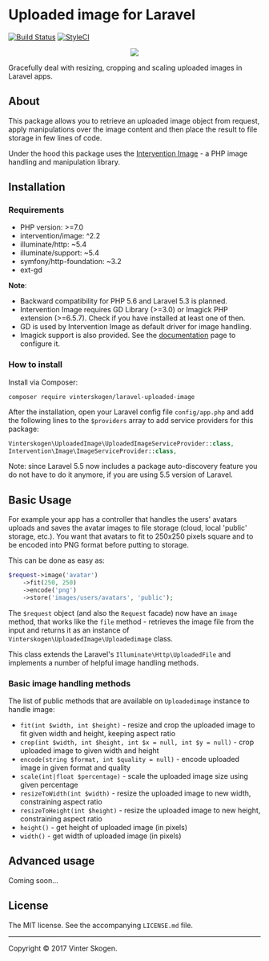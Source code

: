 # Uploaded image for Laravel

[![Build Status](https://travis-ci.org/vinterskogen/laravel-uploaded-image.svg?branch=master)](https://travis-ci.org/vinterskogen/laravel-uploaded-image) [![StyleCI](https://styleci.io/repos/103072768/shield?branch=master)](https://styleci.io/repos/103072768)

<p align="center"><a href="https://github.com/vinterskogen/laravel-uploaded-image" target="_blank"><img src="https://user-images.githubusercontent.com/8015372/30301362-f65eec58-9762-11e7-86cc-72137c48ba87.png"></a></p>

Gracefully deal with resizing, cropping and scaling uploaded images in Laravel
apps.

## About

This package allows you to retrieve an uploaded image object from request, apply
manipulations over the image content and then place the result to file storage
in few lines of code.

Under the hood this package uses the [Intervention Image](http://image.intervention.io/) -
a PHP image handling and manipulation library.

## Installation

### Requirements

- PHP version: >=7.0
- intervention/image: ^2.2
- illuminate/http: ~5.4
- illuminate/support: ~5.4
- symfony/http-foundation: ~3.2
- ext-gd

**Note**:
- Backward compatibility for PHP 5.6 and Laravel 5.3 is planned.
- Intervention Image requires GD Library (>=3.0) or Imagick PHP extension
  (>=6.5.7). Check if you have installed at least one of then.
- GD is used by Intervention Image as default driver for image handling.
- Imagick support is also provided. See the [documentation](http://image.intervention.io/getting_started/configuration)
  page to configure it.

### How to install

Install via Composer:

`composer require vinterskogen/laravel-uploaded-image`

After the installation, open your Laravel config file `config/app.php` and add
the following lines to the `$providers` array to add service providers for
this package:

```php
Vinterskogen\UploadedImage\UploadedImageServiceProvider::class,
Intervention\Image\ImageServiceProvider::class,
```

Note: since Laravel 5.5 now includes a package auto-discovery feature you do
not have to do it anymore, if you are using 5.5 version of Laravel.

## Basic Usage

For example your app has a controller that handles the users' avatars uploads 
and saves the avatar images to file storage (cloud, local 'public' storage,
etc.). You want that avatars to fit to 250x250 pixels square and to be encoded
into PNG format before putting to storage.

This can be done as easy as:

```php
$request->image('avatar')
	->fit(250, 250)
	->encode('png')
	->store('images/users/avatars', 'public');
```

The `$request` object (and also the `Request` facade) now have an `image`
method, that works like the `file` method - retrieves the image file from the
input and returns it as an instance of `Vinterskogen\UploadedImage\Uploadedimage`
class. 

This class extends the Laravel's `Illuminate\Http\UploadedFile` and implements
a number of helpful image handling methods.

### Basic image handling methods

The list of public methods that are available on `Uploadedimage` instance to 
handle image:

- `fit(int $width, int $height)` - resize and crop the uploaded image to fit
  given width and height, keeping aspect ratio
- `crop(int $width, int $height, int $x = null, int $y = null)` - crop uploaded
  image to given width and height
- `encode(string $format, int $quality = null)` - encode uploaded image in given
format and quality
- `scale(int|float $percentage)` - scale the uploaded image size using given
percentage
- `resizeToWidth(int $width)` - resize the uploaded image to new width,
  constraining aspect ratio
- `resizeToHeight(int $height)` - resize the uploaded image to new height,
  constraining aspect ratio
- `height()` - get height of uploaded image (in pixels)
- `width()` - get width of uploaded image (in pixels)

## Advanced usage

Coming soon...

## License

The MIT license. See the accompanying `LICENSE.md` file.

--------------------------------------------------------------------------------

Copyright © 2017 Vinter Skogen.

